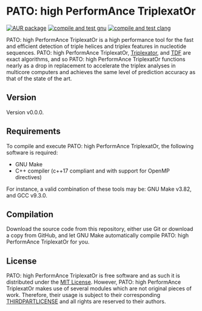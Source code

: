 # PATO: high PerformAnce TriplexatOr
[![AUR package](https://repology.org/badge/version-for-repo/aur/pato.svg)](https://repology.org/project/pato/versions)
[![compile and test gnu](https://github.com/amatria/pato/actions/workflows/compile-and-test-gnu.yml/badge.svg)](https://github.com/amatria/pato/actions/workflows/compile-and-test-gnu.yml)
[![compile and test clang](https://github.com/amatria/pato/actions/workflows/compile-and-test-clang.yml/badge.svg)](https://github.com/amatria/pato/actions/workflows/compile-and-test-clang.yml)

PATO: high PerformAnce TriplexatOr is a high performance tool for the fast and efficient detection of triple helices and triplex features in nucleotide sequences. PATO: high PerformAnce TriplexatOr, [Triplexator](https://github.com/Gurado/triplexator), and [TDF](https://github.com/CostaLab/reg-gen) are exact algorithms, and so PATO: high PerformAnce TriplexatOr functions nearly as a drop in replacement to accelerate the triplex analyses in multicore computers and achieves the same level of prediction accuracy as that of the state of the art.

## Version
Version v0.0.0.

## Requirements
To compile and execute PATO: high PerformAnce TriplexatOr, the following software is required:
* GNU Make
* C++ compiler (c++17 compliant and with support for OpenMP directives)

For instance, a valid combination of these tools may be: GNU Make v3.82, and GCC v9.3.0.

## Compilation
Download the source code from this repository, either use Git or download a copy from GitHub, and let GNU Make automatically compile PATO: high PerformAnce TriplexatOr for you.

## License
PATO: high PerformAnce TriplexatOr is free software and as such it is distributed under the [MIT License](LICENSE). However, PATO: high PerformAnce TriplexatOr makes use of several modules which are not original pieces of work. Therefore, their usage is subject to their corresponding [THIRDPARTLICENSE](THIRDPARTYLICENSES) and all rights are reserved to their authors.
